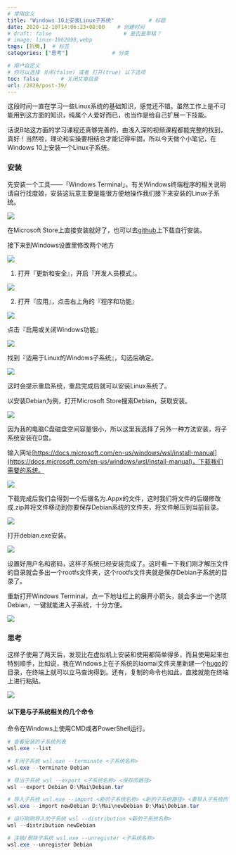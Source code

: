 ```yaml
---
# 常用定义
title: "Windows 10上安装Linux子系统"           # 标题
date: 2020-12-10T14:06:23+08:00    # 创建时间
# draft: false                       # 是否是草稿？
# image: linux-1962898.webp
tags: [折腾,]  # 标签
categories: ["思考"]              # 分类

# 用户自定义
# 你可以选择 关闭(false) 或者 打开(true) 以下选项
toc: false       # 关闭文章目录
url: /2020/post-39/
---
```


这段时间一直在学习一些Linux系统的基础知识，感觉还不错。虽然工作上是不可能用到这方面的知识，纯属个人爱好而已，也当作是给自己扩展一下技能。

话说B站这方面的学习课程还真够完善的，由浅入深的视频课程都能完整的找到，真好！当然啦，理论和实操要相结合才能记得牢固，所以今天做个小笔记，在Windows 10上安装一个Linux子系统。

### 安装

先安装一个工具——「Windows Terminal」。有关Windows终端程序的相关说明请自行找度娘，安装这玩意主要是能很方便地操作我们接下来安装的Linux子系统。

![](https://cdn.qylao.com/laomai/2023/02/27/163fc2d90a8c05-1.webp)

在Microsoft Store上直接安装就好了，也可以去[github](https://github.com/microsoft/terminal)上下载自行安装。

接下来到Windows设置里修改两个地方

![](https://cdn.qylao.com/laomai/2023/02/27/163fc2d90af69a-1.webp)

1. 打开『更新和安全』，开启『开发人员模式』。

![](https://cdn.qylao.com/laomai/2023/02/27/163fc2d90b637a-1.webp)

2. 打开『应用』，点击右上角的『程序和功能』

![](https://cdn.qylao.com/laomai/2023/02/27/163fc2d90bce45-1.webp)

点击『启用或关闭Windows功能』

![](https://cdn.qylao.com/laomai/2023/02/27/163fc2d90c48db-1.webp)

找到『适用于Linux的Windows子系统』，勾选后确定。

![](https://cdn.qylao.com/laomai/2023/02/27/163fc2d90cbff6-1.webp)

这时会提示重启系统，重启完成后就可以安装Linux系统了。

以安装Debian为例，打开Microsoft Store搜索Debian，获取安装。

![](https://cdn.qylao.com/laomai/2023/02/27/163fc2d90d2977-1.webp)

因为我的电脑C盘磁盘空间容量很小，所以这里我选择了另外一种方法安装，将子系统安装在D盘。

输入网址[https://docs.microsoft.com/en-us/windows/wsl/install-manual](https://docs.microsoft.com/en-us/windows/wsl/install-manual)，下载我们需要的系统。

![](https://cdn.qylao.com/laomai/2023/02/27/163fc2d90d9bff-1.webp)

下载完成后我们会得到一个后缀名为.Appx的文件，这时我们将文件的后缀修改成.zip并将文件移动到你要保存Debian系统的文件夹，将文件解压到当前目录。

![](https://cdn.qylao.com/laomai/2023/02/27/163fc2d90e05eb-1.webp)

打开debian.exe安装。

![](https://cdn.qylao.com/laomai/2023/02/27/163fc2d90e6abe-1.webp)

设置好用户名和密码，这样子系统已经安装完成了。这时看一下我们刚才解压文件的目录就会多出一个rootfs文件夹，这个rootfs文件夹就是保存Debian子系统的目录了。

重新打开Windows Terminal，点一下地址栏上的展开小箭头，就会多出一个选项Debian，一键就能进入子系统，十分方便。

![](https://cdn.qylao.com/laomai/2023/02/27/163fc2d90ece32-1.webp)

### 思考

这样子使用了两天后，发现比在虚拟机上安装和使用都简单得多，而且使用起来也特别顺手，比如说，我在Windows上在子系统的laomai文件夹里新建一个[hugo](Hugo.md)的目录，在终端上就可以立马查询得到。还有，复制的命令也如此，直接就能在终端上进行粘贴。

![](https://cdn.qylao.com/laomai/2023/02/27/163fc2d90f2ecc-1.webp)

#### 以下是与子系统相关的几个命令

命令在Windows上使用CMD或者PowerShell运行。

```powershell
# 查看安装的子系统列表
wsl.exe --list

# 关闭子系统 wsl.exe --terminate <子系统名称>
wsl.exe --terminate Debian

# 导出子系统 wsl --export <子系统名称> <保存的路径>
wsl --export Debian D:\Mai\Debian.tar

# 导入子系统 wsl.exe --import <新的子系统名称> <新的子系统路径> <要导入子系统的tar压缩文件路径及名称>
wsl.exe --import newDebian D:\Mai\newDebian D:\Mai\Debian.tar

# 运行刚刚导入的子系统 wsl --distribution <新的子系统名称>
wsl --distribution newDebian

# 注销/删除子系统 wsl.exe --unregister <子系统名称>
wsl.exe --unregister Debian
```